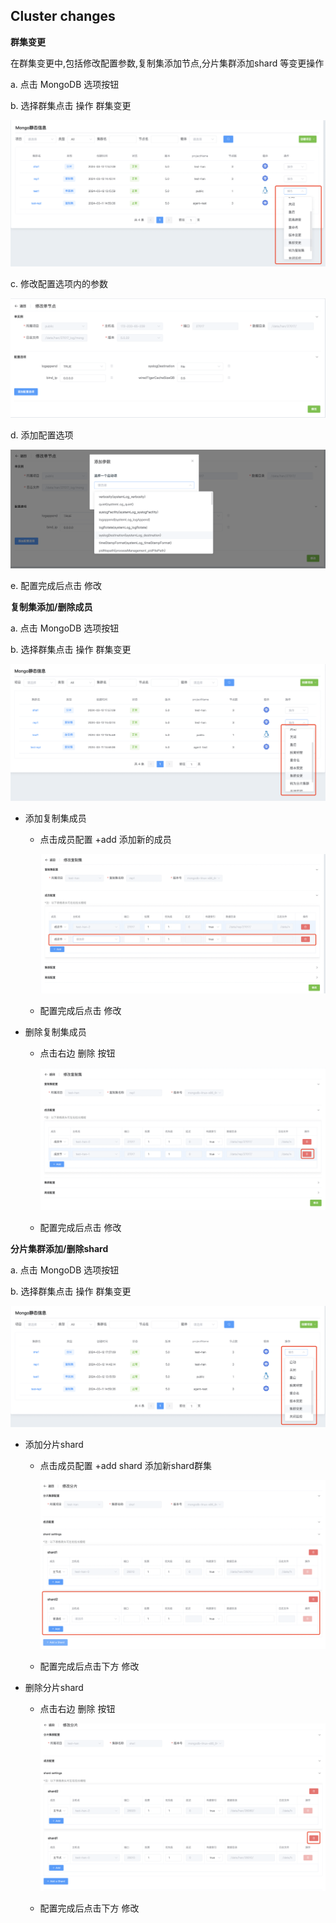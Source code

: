 ## Cluster changes

**群集变更**

在群集变更中,包括修改配置参数,复制集添加节点,分片集群添加shard 等变更操作



a. 点击 MongoDB 选项按钮

b. 选择群集点击 操作 群集变更

![1](../../../../../../images/whalealPlatformImages/Clusterchanges.png)



c. 修改配置选项内的参数

![1](../../../../../../images/whalealPlatformImages/Clusterchanges1.png)

d. 添加配置选项

![1](../../../../../../images/whalealPlatformImages/Clusterchanges2.png)

e. 配置完成后点击 修改



**复制集添加/删除成员**

a. 点击 MongoDB 选项按钮

b. 选择群集点击 操作 群集变更

![1](../../../../../../images/whalealPlatformImages/Clusterchanges3.png)

* 添加复制集成员

  * 点击成员配置 +add 添加新的成员

    ![1](../../../../../../images/whalealPlatformImages/Clusterchanges4.png)

  * 配置完成后点击 修改

* 删除复制集成员

  * 点击右边 删除 按钮

    ![1](../../../../../../images/whalealPlatformImages/Clusterchanges7.png)

  * 配置完成后点击 修改



**分片集群添加/删除shard**

 a. 点击 MongoDB 选项按钮

b. 选择群集点击 操作 群集变更

![1](../../../../../../images/whalealPlatformImages/Clusterchanges5.png)

* 添加分片shard

  * 点击成员配置 +add shard 添加新shard群集

    ![1](../../../../../../images/whalealPlatformImages/Clusterchanges6.png)

  * 配置完成后点击下方 修改



* 删除分片shard

  * 点击右边 删除 按钮

    ![1](../../../../../../images/whalealPlatformImages/Clusterchanges8.png)

  * 配置完成后点击下方 修改

